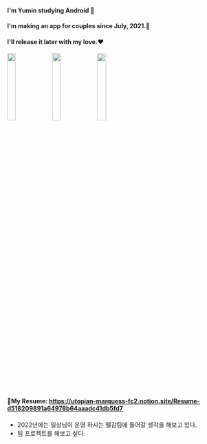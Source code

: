 #### I'm Yumin studying Android 📱
#### I'm making an app for couples since July, 2021.👫 
#### I'll release it later with my love.❤️

 <img src="https://user-images.githubusercontent.com/49779139/145021705-2b7fa7a0-f8ba-4c8f-ad6b-4431a03c91f3.png" width="20%" height="20%" /> <img src="https://user-images.githubusercontent.com/49779139/145021706-95c37e06-ceb4-4d3d-97a4-9ac44dbea6df.png" width="20%" height="20%" /> <img src="https://user-images.githubusercontent.com/49779139/145021695-62da54b0-9dab-4dcd-b716-aabf6392e05f.png" width="20%" height="20%" />

#### 📝My Resume: https://utopian-marquess-fc2.notion.site/Resume-d518209891a64978b64aaadc41db5fd7
- 2022년에는 일상님이 운영 하시는 뗄감팀에 들어갈 생각을 해보고 있다. 
- 팀 프로젝트를 해보고 싶다.
